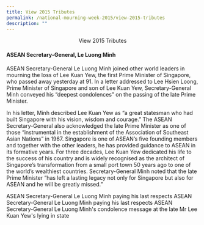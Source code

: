 ```yaml
---
title: View 2015 Tributes
permalink: /national-mourning-week-2015/view-2015-tributes
description: ""
---
```


<p align="center">
     View 2015 Tributes
</p>


#### ASEAN Secretary-General, Le Luong Minh

ASEAN Secretary-General Le Luong Minh joined other world leaders in mourning the loss of Lee Kuan Yew, the first Prime Minister of Singapore, who passed away yesterday at 91. In a letter addressed to Lee Hsien Loong, Prime Minister of Singapore and son of Lee Kuan Yew, Secretary-General Minh conveyed his “deepest condolences” on the passing of the late Prime Minister.

In his letter, Minh described Lee Kuan Yew as “a great statesman who had built Singapore with his vision, wisdom and courage.” The ASEAN Secretary-General also acknowledged the late Prime Minister as one of those “instrumental in the establishment of the Association of Southeast Asian Nations” in 1967. Singapore is one of ASEAN’s five founding members and together with the other leaders, he has provided guidance to ASEAN in its formative years.
For three decades, Lee Kuan Yew dedicated his life to the success of his country and is widely recognised as the architect of Singapore’s transformation from a small port town 50 years ago to one of the world’s wealthiest countries. Secretary-General Minh noted that the late Prime Minister “has left a lasting legacy not only for Singapore but also for ASEAN and he will be greatly missed.”



ASEAN Secretary-General Le Luong Minh paying his last respects
ASEAN Secretary-General Le Luong Minh paying his last respects
ASEAN Secretary-General Le Luong Minh's condolence message at the late Mr Lee Kuan Yew's lying in state